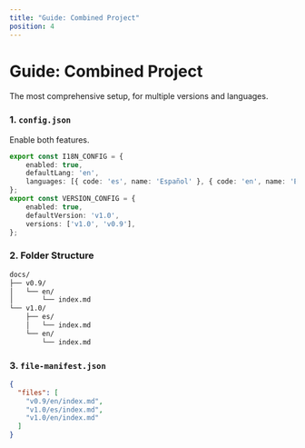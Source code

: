 ```yaml
---
title: "Guide: Combined Project"
position: 4
---
```


# Guide: Combined Project

The most comprehensive setup, for multiple versions and languages.

### 1. `config.json`
Enable both features.
```typescript
export const I18N_CONFIG = {
    enabled: true,
    defaultLang: 'en',
    languages: [{ code: 'es', name: 'Español' }, { code: 'en', name: 'English' }],
};
export const VERSION_CONFIG = {
    enabled: true,
    defaultVersion: 'v1.0',
    versions: ['v1.0', 'v0.9'],
};
```

### 2. Folder Structure
```bash
docs/
├── v0.9/
│   └── en/
│       └── index.md
└── v1.0/
    ├── es/
    │   └── index.md
    └── en/
        └── index.md
```

### 3. `file-manifest.json`
```json
{
  "files": [
    "v0.9/en/index.md",
    "v1.0/es/index.md",
    "v1.0/en/index.md"
  ]
}
```
